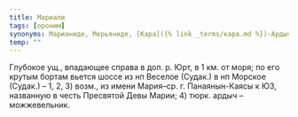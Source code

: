 ```yaml
---
title: Мариали
tags: [ороним]
synonyms: Марианиде, Мерьяниде, [Кара]({% link _terms/кара.md %})-Ардыч-[Дереси]({% link _terms/дереси.md %}), Лифтикар (в ниж. теч.)
temp: ""
---
```


Глубокое ущ., впадающее справа в дол. р. Юрт, в 1 км. от моря; по его крутым
бортам вьется шоссе из нп Веселое (Судак.) в нп Морское (Судак.) – 1, 2, 3)
возм., из имени Мария–ср. г. Панаянын-Каясы к ЮЗ, названную в честь Пресвятой
Девы Марии; 4) тюрк. ардыч – можжевельник.
